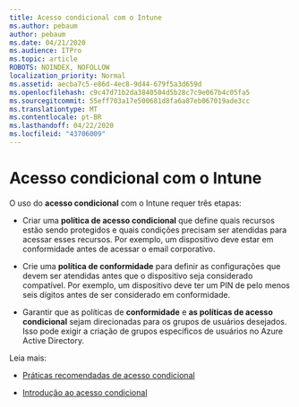 ```yaml
---
title: Acesso condicional com o Intune
ms.author: pebaum
author: pebaum
ms.date: 04/21/2020
ms.audience: ITPro
ms.topic: article
ROBOTS: NOINDEX, NOFOLLOW
localization_priority: Normal
ms.assetid: aecba7c5-e86d-4ec8-9d44-679f5a3d659d
ms.openlocfilehash: c9c47d71b2da3840504d5b28c7c9e067b4c05fa5
ms.sourcegitcommit: 55eff703a17e500681d8fa6a87eb067019ade3cc
ms.translationtype: MT
ms.contentlocale: pt-BR
ms.lasthandoff: 04/22/2020
ms.locfileid: "43706009"
---
```

# <a name="conditional-access-with-intune"></a>Acesso condicional com o Intune

O uso do **acesso condicional** com o Intune requer três etapas: 
  
- Criar uma **política de acesso condicional** que define quais recursos estão sendo protegidos e quais condições precisam ser atendidas para acessar esses recursos. Por exemplo, um dispositivo deve estar em conformidade antes de acessar o email corporativo. 
    
- Crie uma **política de conformidade** para definir as configurações que devem ser atendidas antes que o dispositivo seja considerado compatível. Por exemplo, um dispositivo deve ter um PIN de pelo menos seis dígitos antes de ser considerado em conformidade. 
    
- Garantir que as políticas de **conformidade** e **as políticas de acesso condicional** sejam direcionadas para os grupos de usuários desejados. Isso pode exigir a criação de grupos específicos de usuários no Azure Active Directory. 
    
Leia mais:
  
- [Práticas recomendadas de acesso condicional](https://docs.microsoft.com/azure/active-directory/conditional-access/best-practices)
    
- [Introdução ao acesso condicional](https://docs.microsoft.com/azure/active-directory/active-directory-conditional-access-azure-portal-get-started)
    

